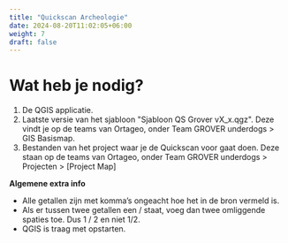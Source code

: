 ```yaml
---
title: "Quickscan Archeologie"
date: 2024-08-20T11:02:05+06:00
weight: 7
draft: false
---
```


# Wat heb je nodig?

1. De QGIS applicatie.
2. Laatste versie van het sjabloon "Sjabloon QS Grover vX_x.qgz". Deze vindt je op de teams van Ortageo, onder Team GROVER underdogs > GIS Basismap.
3. Bestanden van het project waar je de Quickscan voor gaat doen. Deze staan op de teams van Ortageo, onder Team GROVER underdogs > Projecten > [Project Map]

**Algemene extra info**
- Alle getallen zijn met komma’s ongeacht hoe het in de bron vermeld is.
- Als er tussen twee getallen een / staat, voeg dan twee omliggende spaties toe. Dus 1 / 2 en niet 1/2.
- QGIS is traag met opstarten.

